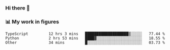 ### Hi there 👋

### 📊 My work in figures

<!--START_SECTION:waka-->

```text
TypeScript         12 hrs 3 mins   ███████████████████▒░░░░░   77.44 %
Python             2 hrs 53 mins   ████▓░░░░░░░░░░░░░░░░░░░░   18.55 %
Other              34 mins         █░░░░░░░░░░░░░░░░░░░░░░░░   03.73 %
```

<!--END_SECTION:waka-->
